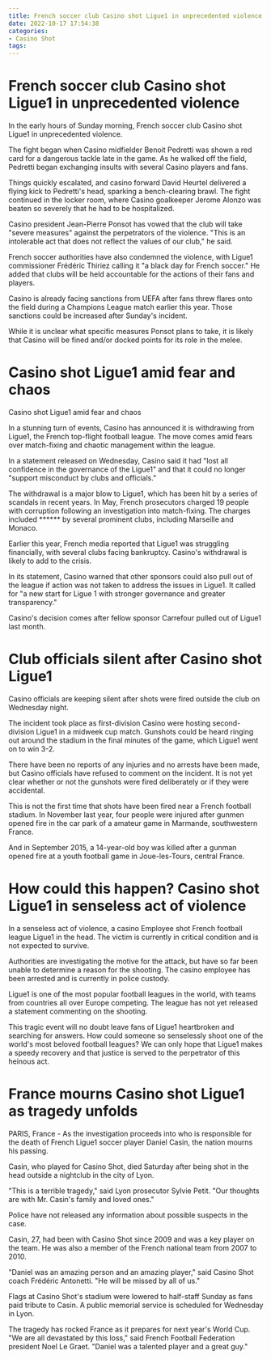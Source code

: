 ```yaml
---
title: French soccer club Casino shot Ligue1 in unprecedented violence
date: 2022-10-17 17:54:38
categories:
- Casino Shot
tags:
---
```



#  French soccer club Casino shot Ligue1 in unprecedented violence

In the early hours of Sunday morning, French soccer club Casino shot Ligue1 in unprecedented violence. 

The fight began when Casino midfielder Benoit Pedretti was shown a red card for a dangerous tackle late in the game. As he walked off the field, Pedretti began exchanging insults with several Casino players and fans. 

Things quickly escalated, and casino forward David Heurtel delivered a flying kick to Pedretti's head, sparking a bench-clearing brawl. The fight continued in the locker room, where Casino goalkeeper Jerome Alonzo was beaten so severely that he had to be hospitalized. 

Casino president Jean-Pierre Ponsot has vowed that the club will take "severe measures" against the perpetrators of the violence. "This is an intolerable act that does not reflect the values of our club," he said. 

French soccer authorities have also condemned the violence, with Ligue1 commissioner Frédéric Thiriez calling it "a black day for French soccer." He added that clubs will be held accountable for the actions of their fans and players. 

Casino is already facing sanctions from UEFA after fans threw flares onto the field during a Champions League match earlier this year. Those sanctions could be increased after Sunday's incident. 

While it is unclear what specific measures Ponsot plans to take, it is likely that Casino will be fined and/or docked points for its role in the melee.

#  Casino shot Ligue1 amid fear and chaos

Casino shot Ligue1 amid fear and chaos

In a stunning turn of events, Casino has announced it is withdrawing from Ligue1, the French top-flight football league. The move comes amid fears over match-fixing and chaotic management within the league.

In a statement released on Wednesday, Casino said it had "lost all confidence in the governance of the Ligue1" and that it could no longer "support misconduct by clubs and officials."

The withdrawal is a major blow to Ligue1, which has been hit by a series of scandals in recent years. In May, French prosecutors charged 19 people with corruption following an investigation into match-fixing. The charges included ****** by several prominent clubs, including Marseille and Monaco.

Earlier this year, French media reported that Ligue1 was struggling financially, with several clubs facing bankruptcy. Casino's withdrawal is likely to add to the crisis.

In its statement, Casino warned that other sponsors could also pull out of the league if action was not taken to address the issues in Ligue1. It called for "a new start for Ligue 1 with stronger governance and greater transparency."

Casino's decision comes after fellow sponsor Carrefour pulled out of Ligue1 last month.

#  Club officials silent after Casino shot Ligue1

Casino officials are keeping silent after shots were fired outside the club on Wednesday night.

The incident took place as first-division Casino were hosting second-division Ligue1 in a midweek cup match. Gunshots could be heard ringing out around the stadium in the final minutes of the game, which Ligue1 went on to win 3-2.

There have been no reports of any injuries and no arrests have been made, but Casino officials have refused to comment on the incident. It is not yet clear whether or not the gunshots were fired deliberately or if they were accidental.

This is not the first time that shots have been fired near a French football stadium. In November last year, four people were injured after gunmen opened fire in the car park of a amateur game in Marmande, southwestern France.

And in September 2015, a 14-year-old boy was killed after a gunman opened fire at a youth football game in Joue-les-Tours, central France.

#  How could this happen? Casino shot Ligue1 in senseless act of violence

In a senseless act of violence, a casino Employee shot French football league Ligue1 in the head. The victim is currently in critical condition and is not expected to survive.

Authorities are investigating the motive for the attack, but have so far been unable to determine a reason for the shooting. The casino employee has been arrested and is currently in police custody.

Ligue1 is one of the most popular football leagues in the world, with teams from countries all over Europe competing. The league has not yet released a statement commenting on the shooting.

This tragic event will no doubt leave fans of Ligue1 heartbroken and searching for answers. How could someone so senselessly shoot one of the world's most beloved football leagues? We can only hope that Ligue1 makes a speedy recovery and that justice is served to the perpetrator of this heinous act.

#  France mourns Casino shot Ligue1 as tragedy unfolds

PARIS, France - As the investigation proceeds into who is responsible for the death of French Ligue1 soccer player Daniel Casin, the nation mourns his passing.

Casin, who played for Casino Shot, died Saturday after being shot in the head outside a nightclub in the city of Lyon.

"This is a terrible tragedy," said Lyon prosecutor Sylvie Petit. "Our thoughts are with Mr. Casin's family and loved ones."

Police have not released any information about possible suspects in the case.

Casin, 27, had been with Casino Shot since 2009 and was a key player on the team. He was also a member of the French national team from 2007 to 2010.

"Daniel was an amazing person and an amazing player," said Casino Shot coach Frédéric Antonetti. "He will be missed by all of us."

Flags at Casino Shot's stadium were lowered to half-staff Sunday as fans paid tribute to Casin. A public memorial service is scheduled for Wednesday in Lyon.

The tragedy has rocked France as it prepares for next year's World Cup. "We are all devastated by this loss," said French Football Federation president Noel Le Graet. "Daniel was a talented player and a great guy."